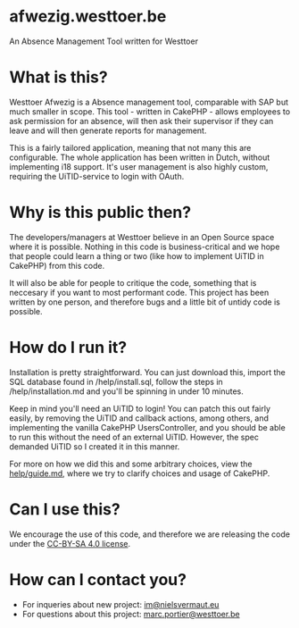 afwezig.westtoer.be
===================

An Absence Management Tool written for Westtoer

What is this?
=============

Westtoer Afwezig is a Absence management tool, comparable with SAP but much smaller in scope. This tool - written in CakePHP - allows employees to ask permission for an absence, will then ask their supervisor if they can leave and will then generate reports for management.

This is a fairly tailored application, meaning that not many this are configurable. The whole application has been written in Dutch, without implementing i18 support. It's user management is also highly custom, requiring the UiTID-service to login with OAuth.

Why is this public then?
========================

The developers/managers at Westtoer believe in an Open Source space where it is possible. Nothing in this code is business-critical and we hope that people could learn a thing or two (like how to implement UiTID in CakePHP) from this code. 

It will also be able for people to critique the code, something that is neccesary if you want to most performant code. This project has been written by one person, and therefore bugs and a little bit of untidy code is possible.

How do I run it?
================

Installation is pretty straightforward. You can just download this, import the SQL database found in /help/install.sql, follow the steps in /help/installation.md and you'll be spinning in under 10 minutes. 

Keep in mind you'll need an UiTID to login! You can patch this out fairly easily, by removing the UiTID and callback actions, among others, and implementing the vanilla CakePHP UsersController, and you should be able to run this without the need of an external UiTID. However, the spec demanded UiTID so I created it in this manner.

For more on how we did this and some arbitrary choices, view the [help/guide.md](https://github.com/westtoer/afwezig.westtoer.be/edit/master/help/guide.md), where we try to clarify choices and usage of CakePHP.

Can I use this?
================

We encourage the use of this code, and therefore we are releasing the code under the [CC-BY-SA 4.0 license](https://creativecommons.org/licenses/by-sa/4.0/). 


How can I contact you?
======================

- For inqueries about new project: im@nielsvermaut.eu
- For questions about this project: marc.portier@westtoer.be

